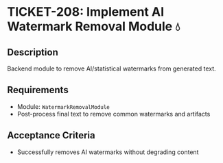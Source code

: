 # TICKET-208: Implement AI Watermark Removal Module 💧

## Description
Backend module to remove AI/statistical watermarks from generated text.

## Requirements
- Module: `WatermarkRemovalModule`
- Post-process final text to remove common watermarks and artifacts

## Acceptance Criteria
- Successfully removes AI watermarks without degrading content 